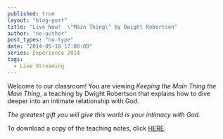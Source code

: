 ```yaml
---
published: true
layout: "blog-post"
title: "Live Now!  \"Main Thing\" by Dwight Robertson"
author: "no-author"
post_types: "no-type"
date: "2014-05-18 17:00:00"
series: Experience 2014
tags: 
  - Live Streaming
---
```


Welcome to our classroom!  You are viewing *Keeping the Main Thing the Main Thing*, a teaching by Dwight Robertson that explains how to dive deeper into an intimate relationship with God.

*The greatest gift you will give this world is your intimacy with God.*

To download a copy of the teaching notes, click <a href="https://www.dropbox.com/s/mlgdhiig893w486/Dwight%20Robertson%20-%20Main%20Thing.pdf" target="_blank">HERE</a>.
